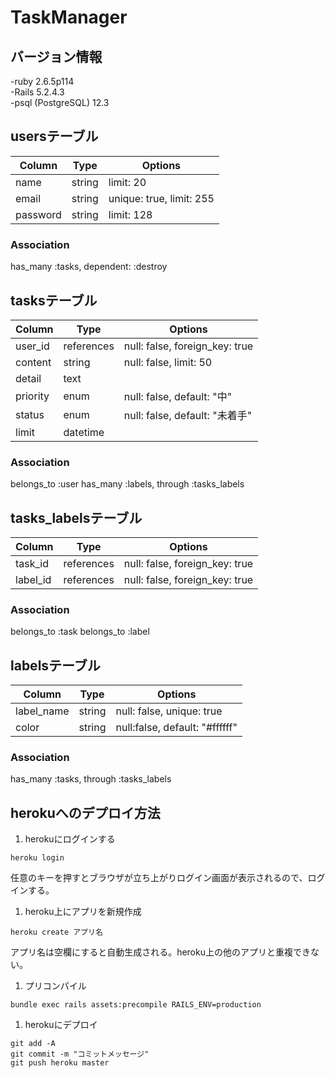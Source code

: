 # TaskManager
## バージョン情報
-ruby 2.6.5p114  
-Rails 5.2.4.3  
-psql (PostgreSQL) 12.3  

## usersテーブル
|Column|Type|Options|
|------|----|-------|
|name|string|limit: 20|
|email|string|unique: true, limit: 255|
|password|string|limit: 128|
### Association
has_many :tasks, dependent: :destroy

## tasksテーブル
|Column|Type|Options|
|------|----|-------|
|user_id|references|null: false, foreign_key: true|
|content|string|null: false, limit: 50|
|detail|text|
|priority|enum|null: false, default: "中"|
|status|enum|null: false, default: "未着手"|
|limit|datetime|
### Association
belongs_to :user
has_many :labels, through :tasks_labels

## tasks_labelsテーブル
|Column|Type|Options|
|------|----|-------|
|task_id|references|null: false, foreign_key: true|
|label_id|references|null: false, foreign_key: true|
### Association
belongs_to :task
belongs_to :label

## labelsテーブル
|Column|Type|Options|
|------|----|-------|
|label_name|string|null: false, unique: true|
|color|string|null:false, default: "#ffffff"|
### Association
has_many :tasks, through :tasks_labels

## herokuへのデプロイ方法
1. herokuにログインする  
```
heroku login
```
任意のキーを押すとブラウザが立ち上がりログイン画面が表示されるので、ログインする。  
1. heroku上にアプリを新規作成  
```
heroku create アプリ名
```
アプリ名は空欄にすると自動生成される。heroku上の他のアプリと重複できない。  
1. プリコンパイル  
```
bundle exec rails assets:precompile RAILS_ENV=production
```
1. herokuにデプロイ  
```
git add -A
git commit -m "コミットメッセージ"
git push heroku master
```
